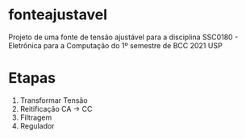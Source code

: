 # fonteajustavel
Projeto de uma fonte de tensão ajustável para a disciplina SSC0180 - Eletrônica para a Computação do 1º semestre de BCC 2021 USP
# Etapas
1. Transformar Tensão
2. Reitificação CA -> CC
3. Filtragem
4. Regulador
